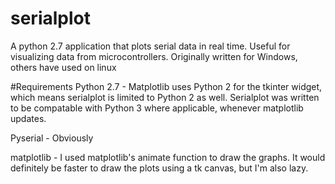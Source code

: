 # serialplot
A python 2.7 application that plots serial data in real time. Useful for visualizing data from microcontrollers. Originally written for Windows, others have used on linux

#Requirements
Python 2.7 - Matplotlib uses Python 2 for the tkinter widget, which means serialplot is limited to Python 2 as well. Serialplot was written to be compatable with Python 3 where applicable, whenever matplotlib updates.

Pyserial - Obviously

matplotlib - I used matplotlib's animate function to draw the graphs. It would definitely be faster to draw the plots using a tk canvas, but I'm also lazy.
